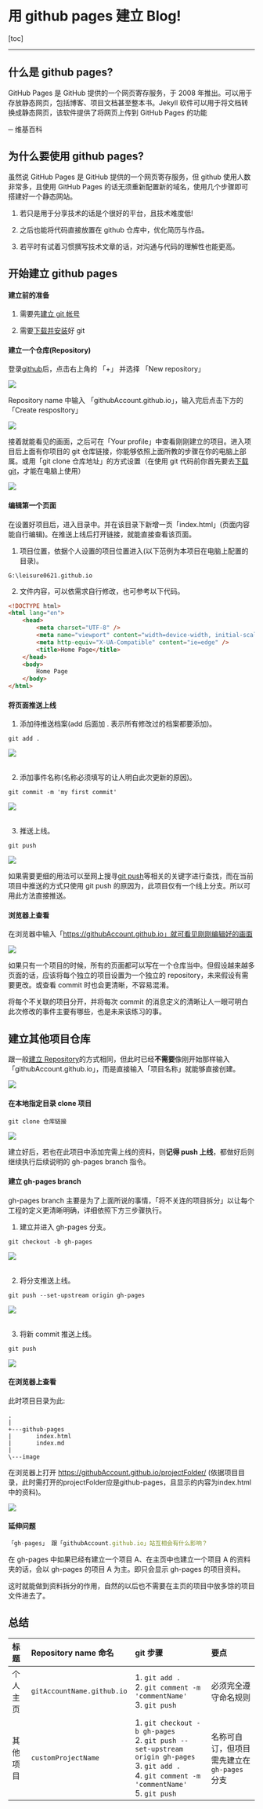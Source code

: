 <h1>用 github pages 建立 Blog!</h1>

[toc]

---

## 什么是 github pages?

GitHub Pages 是 GitHub 提供的一个网页寄存服务，于 2008 年推出。可以用于存放静态网页，包括博客、项目文档甚至整本书。Jekyll 软件可以用于将文档转换成静态网页，该软件提供了将网页上传到 GitHub Pages 的功能

─ 维基百科

## 为什么要使用 github pages?

虽然说 GitHub Pages 是 GitHub 提供的一个网页寄存服务，但 github 使用人数非常多，且使用 GitHub Pages 的话无须重新配置新的域名，使用几个步骤即可搭建好一个静态网站。

1. 若只是用于分享技术的话是个很好的平台，且技术难度低!

2. 之后也能将代码直接放置在 github 仓库中，优化简历与作品。

3. 若平时有试着习惯撰写技术文章的话，对沟通与代码的理解性也能更高。

## 开始建立 github pages

#### 建立前的准备

1. 需要先[建立 git 帐号](https://github.com/)

2. 需要[下载并安装](https://git-scm.com/downloads)好 git

#### 建立一个仓库(Repository)

登录[github](https://github.com/)后，点击右上角的 「+」 并选择 「New repository」

<div class="g-img">
    <a href="../image/github-pages/06.png" target="_blank">
        <img src="../image/github-pages/06.png" />
    </a>
</div>

Repository name 中输入 「githubAccount.github.io」，输入完后点击下方的 「Create resposltory」

<div class="g-img">
    <a href="../image/github-pages/01.png" target="_blank">
        <img src="../image/github-pages/01.png" />
    </a>
</div>

接着就能看见的画面，之后可在「Your profile」中查看刚刚建立的项目。进入项目后上面有你项目的 git 仓库链接，你能够依照上面所教的步骤在你的电脑上部属。或用「git clone 仓库地址」的方式设置（在使用 git 代码前你首先要去[下载 git](https://git-scm.com/downloads)，才能在电脑上使用）

<div class="g-img">
    <a href="../image/github-pages/07.png" target="_blank">
        <img src="../image/github-pages/07.png" />
    </a>
</div>

#### 编辑第一个页面

在设置好项目后，进入目录中。并在该目录下新增一页「index.html」(页面内容能自行编辑)。在推送上线后打开链接，就能直接查看该页面。

1. 项目位置，依据个人设置的项目位置进入(以下范例为本项目在电脑上配置的目录)。

```git
G:\leisure0621.github.io
```

2. 文件内容，可以依需求自行修改，也可参考以下代码。

```html
<!DOCTYPE html>
<html lang="en">
    <head>
        <meta charset="UTF-8" />
        <meta name="viewport" content="width=device-width, initial-scale=1.0" />
        <meta http-equiv="X-UA-Compatible" content="ie=edge" />
        <title>Home Page</title>
    </head>
    <body>
        Home Page
    </body>
</html>
```

#### 将页面推送上线

1. 添加待推送档案(add 后面加 . 表示所有修改过的档案都要添加)。

```git
git add .
```

<div class="g-img">
    <a href="../image/github-pages/16.png" target="_blank">
        <img src="../image/github-pages/16.png" />
    </a>
</div>
<br>

2. 添加事件名称(名称必须填写的让人明白此次更新的原因)。

```git
git commit -m 'my first commit'
```

<div class="g-img">
    <a href="../image/github-pages/17.png" target="_blank">
        <img src="../image/github-pages/17.png" />
    </a>
</div>
<br>

3. 推送上线。

```git
git push
```

<div class="g-img">
    <a href="../image/github-pages/18.png" target="_blank">
        <img src="../image/github-pages/18.png" />
    </a>
</div>

如果需要更细的用法可以至网上搜寻[git push](https://blog.csdn.net/qq_37577660/article/details/78565899)等相关的关键字进行查找，而在当前项目中推送的方式只使用 git push 的原因为，此项目仅有一个线上分支。所以可用此方法直接推送。

#### 浏览器上查看

在浏览器中输入「https://githubAccount.github.io」就可看见刚刚编辑好的画面

<div class="g-img">
    <a href="../image/github-pages/14.png" target="_blank">
        <img src="../image/github-pages/14.png" />
    </a>
</div>

如果只有一个项目的时候，所有的页面都可以写在一个仓库当中。但假设越来越多页面的话，应该将每个独立的项目设置为一个独立的 repository，未来假设有需要更改。或查看 commit 时也会更清晰，不容易混淆。

将每个不关联的项目分开，并将每次 commit 的消息定义的清晰让人一眼可明白此次修改的事件主要有哪些，也是未来该练习的事。

## 建立其他项目仓库

跟一般[建立 Repository](https://github.com/new)的方式相同，但此时已经**不需要**像刚开始那样输入「githubAccount.github.io」，而是直接输入「项目名称」就能够直接创建。

<div class="g-img">
    <a href="../image/github-pages/10.png" target="_blank">
        <img src="../image/github-pages/10.png" />
    </a>
</div>

#### 在本地指定目录 clone 项目

```git
git clone 仓库链接
```

<div class="g-img">
    <a href="../image/github-pages/19.png" target="_blank">
        <img src="../image/github-pages/19.png" />
    </a>
</div>

建立好后，若也在此项目中添加完需上线的资料，则**记得 push 上线**，都做好后则继续执行后续说明的 gh-pages branch 指令。

#### 建立 gh-pages branch

gh-pages branch 主要是为了上面所说的事情，「将不关连的项目拆分」以让每个工程的定义更清晰明确，详细依照下方三步骤执行。

1. 建立并进入 gh-pages 分支。

```git
git checkout -b gh-pages
```

<div class="g-img">
    <a href="../image/github-pages/15.png" target="_blank">
        <img src="../image/github-pages/15.png" />
    </a>
</div>
<br>

2. 将分支推送上线。

```git
git push --set-upstream origin gh-pages
```

<div class="g-img">
    <a href="../image/github-pages/11.png" target="_blank">
        <img src="../image/github-pages/11.png" />
    </a>
</div>
<br>

3. 将新 commit 推送上线。

```git
git push
```

<div class="g-img">
    <a href="../image/github-pages/18.png" target="_blank">
        <img src="../image/github-pages/18.png" />
    </a>
</div>

#### 在浏览器上查看
 
此时项目目录为此:

```
.
|   
+---github-pages
|       index.html
|       index.md
|       
\---image
```

在浏览器上打开 https://githubAccount.github.io/projectFolder/ (依据项目目录，此时需打开的projectFolder应是github-pages，且显示的内容为index.html中的资料)。

<div class="g-img">
    <a href="../image/github-pages/20.png" target="_blank">
        <img src="../image/github-pages/20.png" />
    </a>
</div>

#### 延伸问题

```js
「gh-pages」 跟「githubAccount.github.io」站互相会有什么影响？
```

在 gh-pages 中如果已经有建立一个项目 A、在主页中也建立一个项目 A 的资料夹的话，会以 gh-pages 的项目 A 为主。即只会显示 gh-pages 的项目资料。

这时就能做到资料拆分的作用，自然的以后也不需要在主页的项目中放多馀的项目文件进去了。

## 总结

| 标题     | Repository name 命名       | git 步骤                                                                                                                                                    | 要点                                       |
| :------- | :------------------------- | :---------------------------------------------------------------------------------------------------------------------------------------------------------- | :----------------------------------------- |
| 个人主页 | `gitAccountName.github.io` | 1. `git add .` <br> 2. `git comment -m 'commentName'`<br> 3. `git push`                                                                                     | 必须完全遵守命名规则                       |
| 其他项目 | `customProjectName`        | 1. `git checkout -b gh-pages` <br>2. `git push --set-upstream origin gh-pages`<br> 3. `git add .` <br> 4. `git comment -m 'commentName'` <br> 5. `git push` | 名称可自订，但项目需先建立在`gh-pages`分支 |
